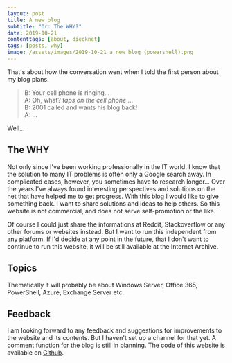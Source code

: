 ```yaml
---
layout: post
title: A new blog
subtitle: "Or: The WHY?"
date: 2019-10-21
contenttags: [about, diecknet]
tags: [posts, why]
image: /assets/images/2019-10-21 a new blog (powershell).png
---
```


That's about how the conversation went when I told the first person about my blog plans.

> B: Your cell phone is ringing...  
> A: Oh, what? _taps on the cell phone_ ...  
> B: 2001 called and wants his blog back!  
> A: ...

Well...

## The WHY

Not only since I've been working professionally in the IT world, I know that the solution to many IT problems is often only a Google search away. In complicated cases, however, you sometimes have to research longer... Over the years I've always found interesting perspectives and solutions on the net that have helped me to get progress. With this blog I would like to give something back. I want to share solutions and ideas to help others. So this website is not commercial, and does not serve self-promotion or the like.

Of course I could just share the informations at Reddit, Stackoverflow or any other forums or websites instead. But I want to run this independent from any platform. If I'd decide at any point in the future, that I don't want to continue to run this website, it will be still available at the Internet Archive.

## Topics

Thematically it will probably be about Windows Server, Office 365, PowerShell, Azure, Exchange Server etc..

## Feedback

I am looking forward to any feedback and suggestions for improvements to the website and its contents. But I haven't set up a channel for that yet. A comment function for the blog is still in planning. The code of this website is available on [Github](https://github.com/diecknet/diecknet-blog).
